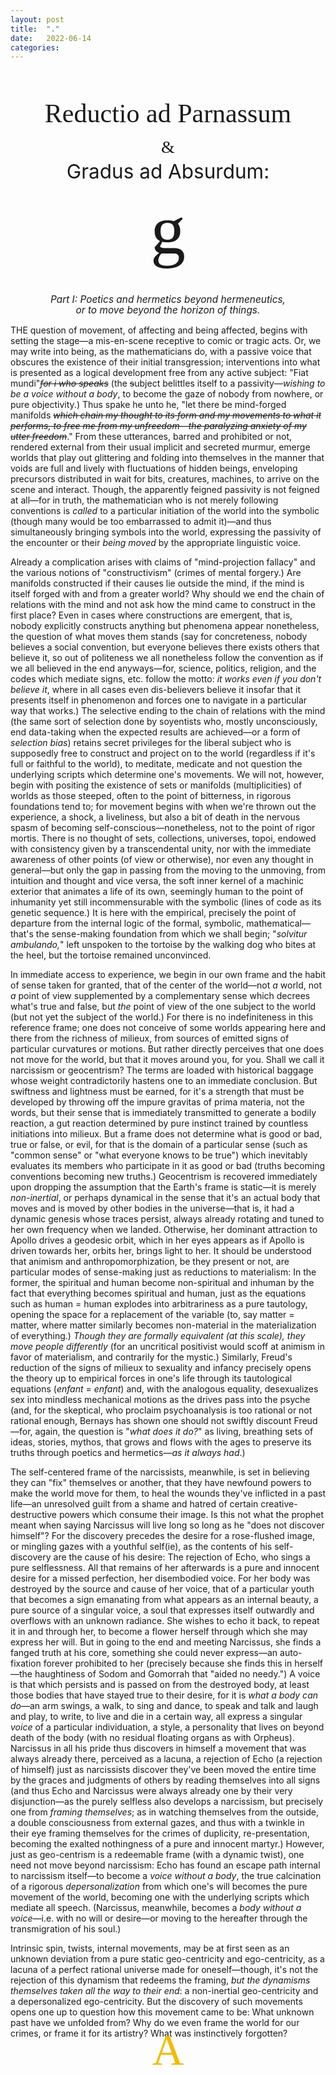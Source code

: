 ```yaml
---
layout: post
title:  "."
date:   2022-06-14
categories:
---
```

<html>
<head>
  <link rel="stylesheet" type="text/css" href="../stylesheet.css">
</head>
<body>
</body>
</html>
<h1 style="text-align:center; font-family:Vollkorn; font-weight:normal;font-size:3em">Reductio ad Parnassum</h1>
<h1 style="text-align:center; font-family:Vollkorn; font-weight:normal;font-size:2em;margin-top:-.5em">&</h1>
<h1 style="text-align:center; font-weight:normal;font-size:2.25em;margin-top:-.5em">Gradus ad Absurdum:</h1>
<h1 style="text-align:center; font-weight:normal;font-size:8em;font-family:enklm;margin-top:-.1em">g</h1>
<h1 style="text-align:center; font-weight:normal;font-size:1.1em;margin-top:-2.5em"><em>Part I: Poetics and hermetics beyond hermeneutics,</em></h1> 
<h1 style="text-align:center; font-weight:normal;font-size:1.1em;margin-top:-0.75em"><em>or to move beyond the horizon of things.</em></h1>
<p style="text-indent:0px;">THE question of movement, of affecting and being affected, begins with setting the stage&mdash;a mis-en-scene receptive to comic or tragic acts. Or, we may write into being, as the mathematicians do, with a passive voice that obscures the existence of their initial transgression; interventions into what is presented as a logical development free from any active subject: "Fiat mundi"<strike><em>for i who speaks</em></strike> (the <strike>s</strike>ubject belittles itself to a passivity&mdash;<em>wishing to be a voice without a body</em>, to become the gaze of nobody from nowhere, or pure objectivity.) Thus spake he unto he, "let there be mind-forged manifolds <strike><em>which chain my thought to its form and my movements to what it performs, to free me from my unfreedom&mdash;the paralyzing anxiety of my utter freedom</em></strike>." From these utterances, barred and prohibited or not, rendered external from their usual implicit and secreted murmur, emerge worlds that play out glittering and folding into themselves in the manner that voids are full and lively with fluctuations of hidden beings, enveloping precursors distributed in wait for bits, creatures, machines, to arrive on the scene and interact. Though, the apparently feigned passivity is not feigned at all&mdash;for in truth, the mathematician who is not merely following conventions is <em>called</em> to a particular initiation of the world into the symbolic (though many would be too embarrassed to admit it)&mdash;and thus simultaneously bringing symbols into the world, expressing the passivity of the encounter or their <em>being moved</em> by the appropriate linguistic voice.</p>

<p> Already a complication arises with claims of "mind-projection fallacy" and the various notions of "constructivism" (crimes of mental forgery.) Are manifolds constructed if their causes lie outside the mind, if the mind is itself forged with and from a greater world? Why should we end the chain of relations with the mind and not ask how the mind came to construct in the first place? Even in cases where constructions are emergent, that is, nobody explicitly constructs anything but phenomena appear nonetheless, the question of what moves them stands (say for concreteness, nobody believes a social convention, but everyone believes there exists others that believe it, so out of politeness we all nonetheless follow the convention as if we all believed in the end anyways&mdash;for, science, politics, religion, and the codes which mediate signs, etc. follow the motto: <em>it works even if you don't believe it</em>, where in all cases even dis-believers believe it insofar that it presents itself in phenomenon and forces one to navigate in a particular way that works.) The selective ending to the chain of relations with the mind (the same sort of selection done by soyentists who, mostly unconsciously, end data-taking when the expected results are achieved&mdash;or a form of <em>selection bias</em>) retains secret privileges for the liberal subject who is supposedly free to construct and project on to the world (regardless if it's full or faithful to the world), to meditate, medicate and not question the underlying scripts which determine one's movements. We will not, however, begin with positing the existence of sets or manifolds (multiplicities) of worlds as those steeped, often to the point of bitterness, in rigorous foundations tend to; for movement begins with when we're thrown out the experience, a shock, a liveliness, but also a bit of death in the nervous spasm of becoming self-conscious&mdash;nonetheless, not to the point of rigor mortis. There is no thought of sets, collections, universes, topoi, endowed with consistency given by a transcendental unity, nor with the immediate awareness of other points (of view or otherwise), nor even any thought in general&mdash;but only the gap in passing from the moving to the unmoving, from intuition and thought and vice versa, the soft inner kernel of a machinic exterior that animates a life of its own, seemingly human to the point of inhumanity yet still incommensurable with the symbolic (lines of code as its genetic sequence.) It is here with the empirical, precisely the point of departure from the internal logic of the formal, symbolic, mathematical&mdash;that's the sense-making foundation from which we shall begin; "<em>solvitur ambulando,</em>" left unspoken to the tortoise by the walking dog who bites at the heel, but the tortoise remained unconvinced.</p>

<p>In immediate access to experience, we begin in our own frame and the habit of sense taken for granted, that of the center of the world&mdash;not <em>a</em> world, not <em>a</em> point of view supplemented by a complementary sense which decrees what's true and false, but <em>the</em> point of view of the one subject to the world (but not yet the subject of the world.) For there is no indefiniteness in this reference frame; one does not conceive of some worlds appearing here and there from the richness of milieux, from sources of emitted signs of particular curvatures or motions. But rather directly perceives that one does not move for the world, but that it moves around you, for you. Shall we call it narcissism or geocentrism? The terms are loaded with historical baggage whose weight contradictorily hastens one to an immediate conclusion. But swiftness and lightness must be earned, for it's a strength that must be developed by throwing off the impure gravitas of prima materia, not the words, but their sense that is immediately transmitted to generate a bodily reaction, a gut reaction determined by pure instinct trained by countless initiations into milieux. But a frame does not determine what is good or bad, true or false, or evil, for that is the domain of a particular sense (such as "common sense" or "what everyone knows to be true") which inevitably evaluates its members who participate in it as good or bad (truths becoming conventions becoming new truths.) Geocentrism is recovered immediately upon dropping the assumption that the Earth's frame is static&mdash;it is merely <em>non-inertial</em>, or perhaps dynamical in the sense that it's an actual body that moves and is moved by other bodies in the universe&mdash;that is, it had a dynamic genesis whose traces persist, always already rotating and tuned to her own frequency when we landed. Otherwise, her dominant attraction to Apollo drives a geodesic orbit, which in her eyes appears as if Apollo is driven towards her, orbits her, brings light to her. It should be understood that animism and anthropomorphization, be they present or not, are particular modes of sense-making just as reductions to materialism: In the former, the spiritual and human become non-spiritual and inhuman by the fact that everything becomes spiritual and human, just as the equations such as human = human explodes into arbitrariness as a pure tautology, opening the space for a replacement of the variable (to, say matter = matter, where matter similarly becomes non-material in the materialization of everything.) <em>Though they are formally equivalent (at this scale), they move people differently</em> (for an uncritical positivist would scoff at animism in favor of materialism, and contrarily for the mystic.) Similarly, Freud's reduction of the signs of milieux to sexuality and infancy precisely opens the theory up to empirical forces in one's life through its tautological equations (<em>enfant</em> = <em>enfant</em>) and, with the analogous equality, desexualizes sex into mindless mechanical motions as the drives pass into the psyche (and, for the skeptical, who proclaim psychoanalysis is too rational or not rational enough, Bernays has shown one should not swiftly discount Freud&mdash;for, again, the question is "<em>what does it do?</em>" as living, breathing sets of ideas, stories, mythos, that grows and flows with the ages to preserve its truths through poetics and hermetics&mdash;<em>as it always had</em>.)

<p>The self-centered frame of the narcissists, meanwhile, is set in believing they can "fix" themselves or another, that they have newfound powers to make the world move for them, to heal the wounds they've inflicted in a past life&mdash;an unresolved guilt from a shame and hatred of certain creative-destructive powers which consume their image. Is this not what the prophet meant when saying Narcissus will live long so long as he "does not discover himself"? For the discovery precedes the desire for a rose-flushed image, or mingling gazes with a youthful self(ie), as the contents of his self-discovery are the cause of his desire: The rejection of Echo, who sings a pure selflessness. All that remains of her afterwards is a pure and innocent desire for a missed perfection, her disembodied voice. For her body was destroyed by the source and cause of her voice, that of a particular youth that becomes a sign emanating from what appears as an internal beauty, a pure source of a singular voice, a soul that expresses itself outwardly and overflows with an unknown radiance. She wishes to echo it back, to repeat it in and through her, to become a flower herself through which she may express her will. But in going to the end and meeting Narcissus, she finds a fanged truth at his core, something she could never express&mdash;an auto-fixation forever prohibited to her (precisely because she finds this in herself&mdash;the haughtiness of Sodom and Gomorrah that "aided no needy.") A voice is that which persists and is passed on from the destroyed body, at least those bodies that have stayed true to their desire, for it is <em>what a body can do</em>&mdash;an arm swings, a walk, to sing and dance, to speak and talk and laugh and play, to write, to live and die in a certain way, all express a singular <em>voice</em> of a particular individuation, a style, a personality that lives on beyond death of the body (with no residual floating organs as with Orpheus). Narcissus in all his pride thus discovers in himself a movement that was always already there, perceived as a lacuna, a rejection of Echo (a rejection of himself) just as narcissists discover they've been moved the entire time by the graces and judgments of others by reading themselves into all signs (and thus Echo and Narcissus were always already one by their very disjunction&mdash;as the purely selfless also develops a narcissism, but precisely one from <em>framing themselves</em>; as in watching themselves from the outside, a double consciousness from external gazes, and thus with a twinkle in their eye framing themselves for the crimes of duplicity, re-presentation, becoming the exalted nothingness of a pure and innocent martyr.) However, just as geo-centrism is a redeemable frame (with a dynamic twist), one need not move beyond narcissism: Echo has found an escape path internal to narcissism itself&mdash;to become a <em>voice without a body</em>, the true calcination of a rigorous <em>depersonalization</em> from which one's will becomes the pure movement of the world, becoming one with the underlying scripts which mediate all speech. (Narcissus, meanwhile, becomes a <em>body without a voice</em>&mdash;i.e. with no will or desire&mdash;or moving to the hereafter through the transmigration of his soul.)

<p>Intrinsic spin, twists, internal movements, may be at first seen as an unknown deviation from a pure static geo-centricity and ego-centricity, as a lacuna of a perfect rational universe made for oneself&mdash;though, it's not the rejection of this dynamism that redeems the framing, <em>but the dynamisms themselves taken all the way to their end</em>: a non-inertial geo-centricity and a depersonalized ego-centricity. But the discovery of such movements opens one up to question how this movement came to be: What unknown past have we unfolded from? Why do we even frame the world for our crimes, or frame it for its artistry? What was instinctively forgotten?</p>
<p style="text-indent:0px; text-align: center; font-family: vds3;font-size:5em; margin-top:-0.5em;margin-bottom:-0.025em"><font color="#F2BB00">A</font></p>

